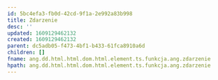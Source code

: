 ```yaml
---
id: 5bc4efa3-fb0d-42cd-9f1a-2e992a83b998
title: Zdarzenie
desc: ''
updated: 1609129462132
created: 1609129462132
parent: dc5adb05-f473-4bf1-b433-61fca8910a6d
children: []
fname: ang.dd.html.html.dom.html.element.ts.funkcja.ang.zdarzenie
hpath: ang.dd.html.html.dom.html.element.ts.funkcja.ang.zdarzenie
---
```



